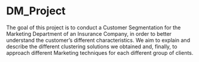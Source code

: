 # DM_Project
The goal of this project is to conduct a Customer Segmentation for the Marketing Department of an Insurance Company, in order to better understand 
the customer’s different characteristics. We aim to explain and describe the different clustering solutions we obtained and, finally, to approach different 
Marketing techniques for each different group of clients. 
